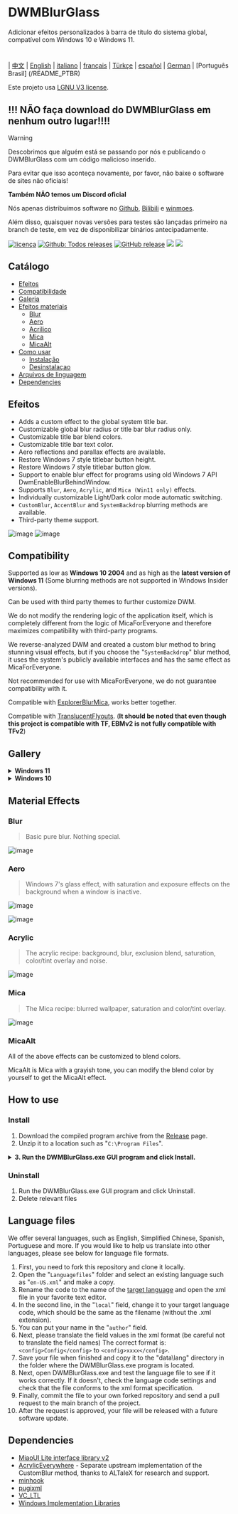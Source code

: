 # DWMBlurGlass
Adicionar efeitos personalizados à barra de título do sistema global, compatível com Windows 10 e Windows 11.

#
| [中文](/README_ZH.md) | [English](/README.md) | [italiano](/README_IT.md) | [français](/README_FR.md) | [Türkçe](/README_TR.md) | [español](/README_ES.md) | [German](/README_DE.md) | [Português Brasil] (/README_PTBR)

Este projeto usa [LGNU V3 license](/COPYING.LESSER).

## !!! NÃO faça download do DWMBlurGlass em nenhum outro lugar!!!! 
> [!WARNING]
> Descobrimos que alguém está se passando por nós e publicando o DWMBlurGlass com um código malicioso inserido.
> 
> Para evitar que isso aconteça novamente, por favor, não baixe o software de sites não oficiais!
> 
> **Também NÃO temos um Discord oficial**
> 
> Nós apenas distribuímos software no [Github](https://github.com/Maplespe/DWMBlurGlass/releases), [Bilibili](https://space.bilibili.com/87195798) e [winmoes](https://winmoes.com).
> 
> Além disso, quaisquer novas versões para testes são lançadas primeiro na branch de teste, em vez de disponibilizar binários antecipadamente.

[![licença](https://img.shields.io/github/license/Maplespe/DWMBlurGlass.svg)](https://www.gnu.org/licenses/lgpl-3.0.en.html)
[![Github: Todos releases](https://img.shields.io/github/downloads/Maplespe/DWMBlurGlass/total.svg)](https://github.com/Maplespe/DWMBlurGlass/releases)
[![GitHub release](https://img.shields.io/github/release/Maplespe/DWMBlurGlass.svg)](https://github.com/Maplespe/DWMBlurGlass/releases/latest)
<img src="https://img.shields.io/badge/language-c++-F34B7D.svg"/>
<img src="https://img.shields.io/github/last-commit/Maplespe/DWMBlurGlass.svg"/>  

## Catálogo
- [Efeitos](#efeitos)
- [Compatibilidade](#compatibility)
- [Galeria](#gallery)
- [Efeitos materiais](#material-effects)
  - [Blur](#blur)
  - [Aero](#aero)
  - [Acrilico](#acrylic)
  - [Mica](#mica)
  - [MicaAlt](#micaalt)
- [Como usar](#how-to-use)
  - [Instalação](#install)
  - [Desinstalaçao](#uninstall)
- [Arquivos de linguagem](#language-files)
- [Dependencies](#dependencies)

## Efeitos
* Adds a custom effect to the global system title bar.
* Customizable global blur radius or title bar blur radius only.
* Customizable title bar blend colors.
* Customizable title bar text color.
* Aero reflections and parallax effects are available.
* Restore Windows 7 style titlebar button height.
* Restore Windows 7 style titlebar button glow.
* Support to enable blur effect for programs using old Windows 7 API DwmEnableBlurBehindWindow.
* Supports `Blur`, `Aero`, `Acrylic`, and `Mica (Win11 only)` effects.
* Individually customizable Light/Dark color mode automatic switching.
* `CustomBlur`, `AccentBlur` and `SystemBackdrop` blurring methods are available.
* Third-party theme support.

![image](./Screenshot/001701.png)
![image](./Screenshot/10307.png)

## Compatibility
Supported as low as **Windows 10 2004** and as high as the **latest version of Windows 11** (Some blurring methods are not supported in Windows Insider versions).

Can be used with third party themes to further customize DWM.

We do not modify the rendering logic of the application itself, which is completely different from the logic of MicaForEveryone and therefore maximizes compatibility with third-party programs.

We reverse-analyzed DWM and created a custom blur method to bring stunning visual effects, but if you choose the "`SystemBackdrop`" blur method, it uses the system's publicly available interfaces and has the same effect as MicaForEveryone.

Not recommended for use with MicaForEveryone, we do not guarantee compatibility with it.

Compatible with [ExplorerBlurMica](https://github.com/Maplespe/ExplorerBlurMica), works better together.

Compatible with [TranslucentFlyouts](https://github.com/ALTaleX531/TranslucentFlyouts). (**It should be noted that even though this project is compatible with TF, EBMv2 is not fully compatible with TFv2**)

## Gallery
<details><summary><b>Windows 11</b></summary>
  
![image](./Screenshot/10307.png)

![image](./Screenshot/102134.png)

- [x] Override DWMAPI mica effect (win11)

![image](./Screenshot/013521.png)
</details>

<details><summary><b>Windows 10</b></summary>

![image](./Screenshot/001701.png)

![image](./Screenshot/100750.png)

Using third-party themes

- [x] Extend effects to borders (win10)
- [x] Aero reflection effect
- [x] Restore Win7 style titlebar button size

![image](./Screenshot/025410.png)

</details>

## Material Effects
### Blur
> Basic pure blur. Nothing special.

![image](./Screenshot/blur.png)

### Aero
> Windows 7's glass effect, with saturation and exposure effects on the background when a window is inactive.

![image](./Screenshot/aero.png)

![image](./Screenshot/aero_inactive.png)

### Acrylic
> The acrylic recipe: background, blur, exclusion blend, saturation, color/tint overlay and noise.

![image](./Screenshot/acrylic.png)

### Mica
> The Mica recipe: blurred wallpaper, saturation and color/tint overlay.

![image](./Screenshot/mica.png)

### MicaAlt
All of the above effects can be customized to blend colors.

MicaAlt is Mica with a grayish tone, you can modify the blend color by yourself to get the MicaAlt effect.

## How to use

### Install
1. Download the compiled program archive from the [Release](https://github.com/Maplespe/DWMBlurGlass/releases) page.
2. Unzip it to a location such as "`C:\Program Files`".
<details><summary><b>3. Run the DWMBlurGlass.exe GUI program and click Install.</b></summary>

![image](./Screenshot/012746.png)

>If nothing happens when you click Install, then you need to click on the Symbols page and click Download.

>**You may receive a notification about missing symbols in the future, especially after system updates.**

![image](./Screenshot/012924.png)

</details>

### Uninstall
1. Run the DWMBlurGlass.exe GUI program and click Uninstall.
2. Delete relevant files

## Language files
We offer several languages, such as English, Simplified Chinese, Spanish, Portuguese and more.
If you would like to help us translate into other languages, please see below for language file formats.

1. First, you need to fork this repository and clone it locally.
2. Open the "`Languagefiles`" folder and select an existing language such as "`en-US.xml`" and make a copy.
3. Rename the code to the name of the [target language](https://learn.microsoft.com/en-us/windows/win32/intl/locale-names) and open the xml file in your favorite text editor.
4. In the second line, in the "`local`" field, change it to your target language code, which should be the same as the filename (without the .xml extension).
5. You can put your name in the "`author`" field.
6. Next, please translate the field values in the xml format (be careful not to translate the field names) The correct format is:`<config>Config</config>` to `<config>xxxx</config>`.
7. Save your file when finished and copy it to the "data\lang" directory in the folder where the DWMBlurGlass.exe program is located.
8. Next, open DWMBlurGlass.exe and test the language file to see if it works correctly. If it doesn't, check the language code settings and check that the file conforms to the xml format specification.
9. Finally, commit the file to your own forked repository and send a pull request to the main branch of the project.
10. After the request is approved, your file will be released with a future software update.
   

## Dependencies
* [MiaoUI Lite interface library v2](https://github.com/Maplespe/MiaoUILite)
* [AcrylicEverywhere](https://github.com/ALTaleX531/AcrylicEverywhere) - Separate upstream implementation of the CustomBlur method, thanks to ALTaleX for research and support.
* [minhook](https://github.com/m417z/minhook)
* [pugixml](https://github.com/zeux/pugixml)
* [VC_LTL](https://github.com/Chuyu-Team/VC-LTL5)
* [Windows Implementation Libraries](https://github.com/Microsoft/wil)
